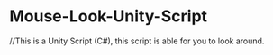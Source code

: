 # Mouse-Look-Unity-Script
//This is a Unity Script (C#), this script is able for you to look around.
